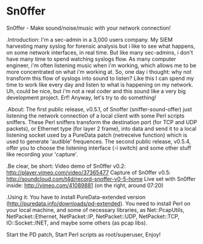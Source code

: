 Sn0ffer
=======

Sn0ffer - Make sound/noise/music with your network connection!

.Introduction:
I'm a sec-admin in a 3,000 users company. My SIEM harvesting many syslog for forensic analysis but i like to see what happens, on some network interfaces, in real time. But like many sec-admins, i don't have many time to spend watching syslogs flow.
As many computer engineer, i'm often listening music when i'm working, which allows me to be more concentrated on what i'm working at.
So, one day i thought: why not transform this flow of syslogs into sound to listen? Like this I can spend my time to work like every day and listen to what is happening on my network.
Uh, could be nice, but i'm not a real coder and this sound like a very big development project. Erf!
Anyway, let's try to do something!

.About:
The first public release, v0.5.1, of Snoffer (sniffer-sound-offer) just listening the network connection of a local client with some Perl scripts sniffers.
These Perl sniffers transform the destination port (for TCP and UDP packets), or Ethernet type (for layer 2 frame), into data and send it to a local listening socket used by a PureData patch (netreceive function) which is used to generate 'audible' frequences.
The second public release, v0.5.4, offer you to choose the listening interface (-i switch) and some other stuff like recording your 'capture'.

.Be clear, be short:
Video demo of Sn0ffer v0.2: 	http://player.vimeo.com/video/37365477
Capture of Sn0ffer v0.5:	http://soundcloud.com/t4d/record-snoffer-v0-5-home
Live set with Sn0ffer inside:	http://vimeo.com/41089881 (on the right, around 07:20)

.Using it:
You have to install PureData-extended version (http://puredata.info/downloads/pd-extended).
You need to install Perl on your local machine, and some of necessary libraries, as Net::PcapUtils, NetPacket::Ethernet, NetPacket::IP, NetPacket::UDP, NetPacket::TCP, IO::Socket::INET, and maybe some others (as pcap libs).

Start the PD patch,
Start Perl scripts as root/superuser,
Enjoy!
